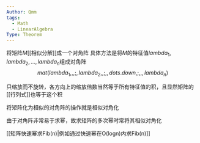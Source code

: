 ```yaml
---
Author: Qmm
tags:
  - Math
  - LinearAlgebra
Type: Theorem
---
```

将矩阵$M$[[相似分解]]成一个对角阵
具体方法是将$M$的特征值${lambda_1,lambda_2,...,lambda_n}$组成对角阵$$
	mat(lambda_1,,,;,lambda_2,,;,,dots.down,;,,,lambda_n)
$$

只缩放而不旋转，各方向上的缩放倍数当然等于所有特征值的积，且显然矩阵的[[行列式]]也等于这个积

将矩阵化为相似的对角阵的操作就是相似对角化

由于对角阵非常易于求幂，故求矩阵的多次幂时常将其相似对角化

[[矩阵快速幂求Fib(n)|例如通过快速幂在O(logn)内求Fib(n)]]